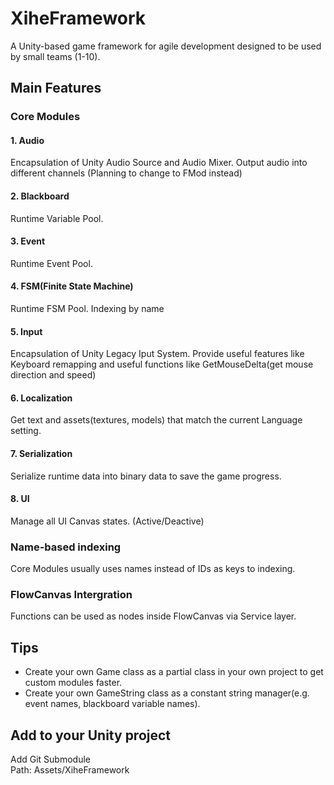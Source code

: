 # XiheFramework  
A Unity-based game framework for agile development designed to be used by small teams (1-10).
## Main Features  

### Core Modules
#### 1. Audio  
Encapsulation of Unity Audio Source and Audio Mixer. Output audio into different channels (Planning to change to FMod instead)
#### 2. Blackboard
Runtime Variable Pool.  
#### 3. Event
Runtime Event Pool.
#### 4. FSM(Finite State Machine)
Runtime FSM Pool. Indexing by name
#### 5. Input
Encapsulation of Unity Legacy Iput System. Provide useful features like Keyboard remapping and useful functions like GetMouseDelta(get mouse direction and speed)
#### 6. Localization
Get text and assets(textures, models) that match the current Language setting. 
#### 7. Serialization
Serialize runtime data into binary data to save the game progress.
#### 8. UI
Manage all UI Canvas states. (Active/Deactive)

### Name-based indexing
Core Modules usually uses names instead of IDs as keys to indexing.

### FlowCanvas Intergration
Functions can be used as nodes inside FlowCanvas via Service layer.

## Tips
* Create your own Game class as a partial class in your own project to get custom modules faster.
* Create your own GameString class as a constant string manager(e.g. event names, blackboard variable names).
## Add to your Unity project
Add Git Submodule  
Path: Assets/XiheFramework
